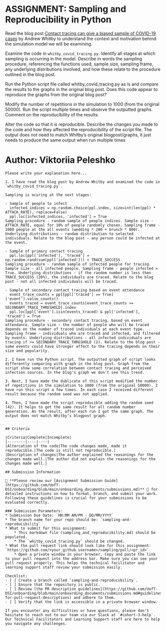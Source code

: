 # ASSIGNMENT: Sampling and Reproducibility in Python

Read the blog post [Contact tracing can give a biased sample of COVID-19 cases](https://andrewwhitby.com/2020/11/24/contact-tracing-biased/) by Andrew Whitby to understand the context and motivation behind the simulation model we will be examining.

Examine the code in `whitby_covid_tracing.py`. Identify all stages at which sampling is occurring in the model. Describe in words the sampling procedure, referencing the functions used, sample size, sampling frame, any underlying distributions involved, and how these relate to the procedure outlined in the blog post.

Run the Python script file called whitby_covid_tracing.py as is and compare the results to the graphs in the original blog post. Does this code appear to reproduce the graphs from the original blog post?

Modify the number of repetitions in the simulation to 1000 (from the original 50000). Run the script multiple times and observe the outputted graphs. Comment on the reproducibility of the results.

Alter the code so that it is reproducible. Describe the changes you made to the code and how they affected the reproducibility of the script file. The output does not need to match Whitby’s original blogpost/graphs, it just needs to produce the same output when run multiple times

# Author: Viktoriia Peleshko

```
Please write your explanation here...

1. I have read the blog post by Andrew Whitby and examined the code in `whitby_covid_tracing.py`. 

Sampling is ocuring at the next stages: 

- Sample of people to infect 
  infected_indices = np.random.choice(ppl.index, size=int(len(ppl) * ATTACK_RATE), replace=False)
  ppl.loc[infected_indices, 'infected'] = True
Sampling procedure - random sample of people indices. Sample size - ATTACK_RATE, equal for 10% of people randomly chosen. Sampling frame - 1000 people at the all events (wedding * 200 + brunch * 800). Underlying distributions - random distribution to selected individuals. Relate to the blog post - any person could be infected at the event. 

- Sample of primary contact tracing
  ppl.loc[ppl['infected'], 'traced'] = np.random.rand(sum(ppl['infected'])) < TRACE_SUCCESS
Sampling procedure - random sample of infected people for tracing. Sample size - all infected people. Sampling frame - people infected = True. Underlying distributions - if the random number is less then TRACE_SUCCESS (20%), the individuals are traced. Relate to the blog post - not all infected individuals will be traced.

- Sample of secondary contact tracing based on event attendance
  event_trace_counts = ppl[ppl['traced'] == True]['event'].value_counts()
  events_traced = event_trace_counts[event_trace_counts >= SECONDARY_TRACE_THRESHOLD].index
  ppl.loc[ppl['event'].isin(events_traced) & ppl['infected'], 'traced'] = True
Sampling procedure - secondary contact tracing, based on event attendance. Sample size - the number of people who will be traced depends on the number of traced individuals at each event type. Sampling frame - individuals who are traced and infected, and filtered by events. Underlying distributions - all infected individuals are tracing if >= SECONDARY_TRACE_THRESHOLD (2). Relate to the blog post - some events could have stronger affect to the tracing depends on their size and popularity. 

2. I have run the Python script. The outputted graph of script looks differently comparing with graph in the blog post. Graph from the script show some correlation between contact tracing and perceived infection sources. In the blog's graph we don't see this trend. 

3. Next, I have made the dublicate of this script modified the number of repetitions in the simulation to 1000 (from the original 50000). I have run this script a few times. In each case I received different result because the random seed was not applied. 

4. Then, I have made the script reproducible adding the random seed (42). It helps to get the same result for all random number generation. As the result, after each run I got the same graph. The output does not match Whitby’s blogpost graph. 


## Criteria

|Criteria|Complete|Incomplete|
|--------|----|----|
|Altercation of the code|The code changes made, made it reproducible.|The code is still not reproducible.|
|Description of changes|The author explained the reasonings for the changes made well.|The author did not explain the reasonings for the changes made well.|

## Submission Information

🚨 **Please review our [Assignment Submission Guide](https://github.com/UofT-DSI/onboarding/blob/main/onboarding_documents/submissions.md)** 🚨 for detailed instructions on how to format, branch, and submit your work. Following these guidelines is crucial for your submissions to be evaluated correctly.

### Submission Parameters:
* Submission Due Date: `HH:MM AM/PM - DD/MM/YYYY`
* The branch name for your repo should be: `sampling-and-reproducibility`
* What to submit for this assignment:
    * This markdown file (sampling_and_reproducibility.md) should be populated.
    * The `whitby_covid_tracing.py` should be changed.
* What the pull request link should look like for this assignment: `https://github.com/<your_github_username>/sampling/pull/<pr_id>`
    * Open a private window in your browser. Copy and paste the link to your pull request into the address bar. Make sure you can see your pull request properly. This helps the technical facilitator and learning support staff review your submission easily.

Checklist:
- [ ] Create a branch called `sampling-and-reproducibility`.
- [ ] Ensure that the repository is public.
- [ ] Review [the PR description guidelines](https://github.com/UofT-DSI/onboarding/blob/main/onboarding_documents/submissions.md#guidelines-for-pull-request-descriptions) and adhere to them.
- [ ] Verify that the link is accessible in a private browser window.

If you encounter any difficulties or have questions, please don't hesitate to reach out to our team via our Slack at `#cohort-3-help`. Our Technical Facilitators and Learning Support staff are here to help you navigate any challenges.

